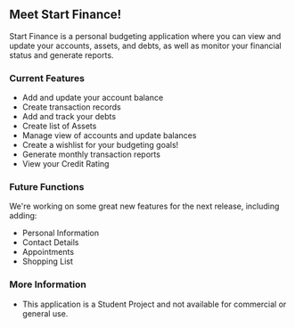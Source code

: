 ## Meet Start Finance!

Start Finance is a personal budgeting application where you can view and update your accounts, assets, and debts, as well as monitor your financial status and generate reports.

### Current Features

- Add and update your account balance
- Create transaction records
- Add and track your debts
- Create list of Assets
- Manage view of accounts and update balances
- Create a wishlist for your budgeting goals!
- Generate monthly transaction reports 
- View your Credit Rating

### Future Functions

We're working on some great new features for the next release, including adding:

- Personal Information
- Contact Details
- Appointments
- Shopping List


### More Information

* This application is a Student Project and not available for commercial or general use.
